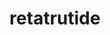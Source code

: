 ---
title: retatrutide
popular_name: "Retatrutide"
developmental_codes: ["Retatrutide", "GIP/GLP-1/Glucagon triple agonist"]
street_names: ["Retatrutide"]
product_names: ["Retatrutide"]
description: Retatrutide (LY-3437943) is an experimental drug for obesity developed by the American pharmaceutical company Eli Lilly and Company. It is a triple glucagon hormone receptor agonist. It has been shown to achieve a more than 17.5% mean weight reduction in adults without diabetes but with obesity or preobesity (overweight) during a phase 2 trial. In the trial, the participants who received the highest dose showed a mean weight reduction of 24.2% after 48 weeks. Retatrutide is currently in phase 3 clinical trials, one of many GLP-1 receptor agonists in development.
short_description: "Experimental triple agonist achieving exceptional weight loss (up to 24.2% in trials) with powerful appetite suppression and metabolic benefits."
benefits: ["Exceptional weight loss potential (>20% body weight)", "Powerful appetite suppression", "Enhanced metabolic rate and energy expenditure", "Improved glucose and lipid metabolism", "Reduced cardiovascular risk", "Better insulin sensitivity", "Potential for metabolic disease reversal", "Improves cognitive function"]
dosage_levels: ["Starting dose: 0.5-1mg weekly (subcutaneous)", "Titration: 2-4mg weekly", "Therapeutic: 4-8mg weekly", "Advanced: 8-12mg weekly (clinical trial dosing)"]
research: ["wikipedia: https://en.wikipedia.org/wiki/retatrutide", "pubmed: https://pubmed.ncbi.nlm.nih.gov/?term=retatrutide", "clinical trials: https://clinicaltrials.gov/search?term=retatrutide", "pubmed study: https://pubmed.ncbi.nlm.nih.gov/41090431/", "pubmed study: https://pubmed.ncbi.nlm.nih.gov/41056349/"]
tags: ["fat loss", "subcutaneous"]
affiliate_links: []
is_natty: false
created_at: 2025-10-17T08:26:21.285Z
last_updated_at: 2025-10-18T05:18:23.012Z
---